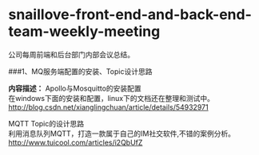 # snaillove-front-end-and-back-end-team-weekly-meeting
公司每周前端和后台部门内部会议总结。

###1、MQ服务端配置的安装、Topic设计思路


**内容描述：** Apollo与Mosquitto的安装配置<BR>
    在windows下面的安装和配置，linux下的文档还在整理和测试中。<BR>
    http://blog.csdn.net/xianglingchuan/article/details/54932971


MQTT Topic的设计思路<BR>
    利用消息队列MQTT，打造一款属于自己的IM社交软件,不错的案例分析。<BR>
    http://www.tuicool.com/articles/i2QbUfZ<BR>
    

